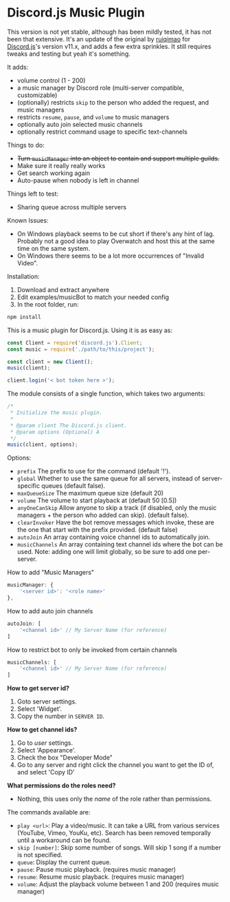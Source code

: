# Discord.js Music Plugin

This version is not yet stable, although has been mildly tested, it has not been that extensive. It's an update of the original by [ruiqimao](https://github.com/ruiqimao/discord.js-music) for [Discord.js](https://discord.js.org/)'s version v11.x, and adds a few extra sprinkles. It still requires tweaks and testing but yeah it's something.

It adds:
* volume control (1 - 200)
* a music manager by Discord role (multi-server compatible, customizable)
* (optionally) restricts `skip` to the person who added the request, and music managers
* restricts `resume`, `pause`, and `volume` to music managers
* optionally auto join selected music channels 
* optionally restrict command usage to specific text-channels

Things to do:
* ~~Turn `musicManager` into an object to contain and support multiple guilds.~~
* Make sure it really really works
* Get search working again
* Auto-pause when nobody is left in channel

Things left to test:
* Sharing queue across multiple servers 

Known Issues:  
* On Windows playback seems to be cut short if there's any hint of lag. Probably not a good idea to play Overwatch and host this at the same time on the same system.
* On Windows there seems to be a lot more occurrences of "Invalid Video". 

Installation:  
1. Download and extract anywhere  
2. Edit examples/musicBot to match your needed config  
3. In the root folder, run:
```bash
npm install
```


This is a music plugin for Discord.js. Using it is as easy as:
```javascript
const Client = require('discord.js').Client;
const music = require('./path/to/this/project');

const client = new Client();
music(client);

client.login('< bot token here >');
```

The module consists of a single function, which takes two arguments:
```javascript
/*
 * Initialize the music plugin.
 *
 * @param client The Discord.js client.
 * @param options (Optional) A
 */
music(client, options);
```

Options:
* `prefix` The prefix to use for the command (default '!').
* `global`  Whether to use the same queue for all servers, instead of server-specific queues (default false).
* `maxQueueSize` The maximum queue size (default 20)
* `volume` The volume to start playback at (default 50 [0.5])
* `anyOneCanSkip` Allow anyone to skip a track (if disabled, only the music managers + the person who added can skip). (default false).
* `clearInvoker` Have the bot remove messages which invoke, these are the one that start with the prefix provided. (default false)
* `autoJoin` An array containing voice channel ids to automatically join.
* `musicChannels` An array containing text channel ids where the bot can be used. Note: adding one will limit globally, so be sure to add one per-server.

How to add "Music Managers"
```javascript
musicManager: {
	'<server id>': '<role name>'
},
```

How to add auto join channels
```JavaScript
autoJoin: [
	'<channel id>' // My Server Name (for reference)
]
```

How to restrict bot to only be invoked from certain channels
```JavaScript
musicChannels: [
	'<channel id>' // My Server Name (for reference)
]
```

**How to get server id?**  
1. Goto server settings.
2. Select 'Widget'.
3. Copy the number in `SERVER ID`.

**How to get channel ids?**  
1. Go to _user_ settings.  
2. Select 'Appearance'.  
3. Check the box "Developer Mode"  
4. Go to any server and right click the channel you want to get the ID of, and select 'Copy ID'

**What permissions do the roles need?**
- Nothing, this uses only the _name_ of the role rather than permissions.

The commands available are:
* `play <url>`: Play a video/music. It can take a URL from various services (YouTube, Vimeo, YouKu, etc). Search has been removed temporally until a workaround can be found.
* `skip [number]`: Skip some number of songs. Will skip 1 song if a number is not specified.
* `queue`: Display the current queue.
* `pause`: Pause music playback. (requires music manager)
* `resume`: Resume music playback. (requires music manager)
* `volume`: Adjust the playback volume between 1 and 200 (requires music manager)
